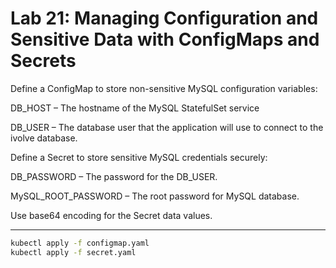 # Lab 21: Managing Configuration and Sensitive Data with ConfigMaps and Secrets
Define a ConfigMap to store non-sensitive MySQL configuration variables:

DB_HOST – The hostname of the MySQL StatefulSet service

DB_USER – The database user that the application will use to connect to the ivolve database.

Define a Secret to store sensitive MySQL credentials securely:

DB_PASSWORD – The password for the DB_USER.

MySQL_ROOT_PASSWORD – The root password for MySQL database.

Use base64 encoding for the Secret data values.

---

```bash
kubectl apply -f configmap.yaml
kubectl apply -f secret.yaml
```